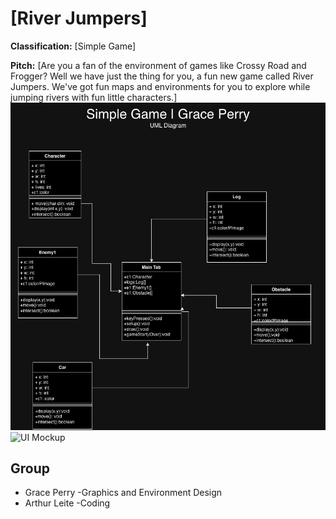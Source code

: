 # [River Jumpers]

**Classification:** [Simple Game]

**Pitch:** [Are you a fan of the environment of games like Crossy Road and Frogger? Well we have just the thing for you, a fun new game called River Jumpers. We've got fun maps and environments for you to explore while jumping rivers with fun little characters.]
![Class Diagram](https://github.com/GrassPerry/RiverJumpers/blob/main/images/SimpleGame.png?raw=true)
![UI Mockup](mockup.png)


## Group
- Grace Perry -Graphics and Environment Design
- Arthur Leite -Coding
